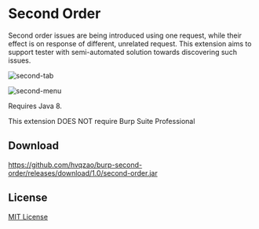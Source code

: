# Second Order

Second order issues are being introduced using one request, while their effect is on response of different, unrelated request. This extension aims to support tester with semi-automated solution towards discovering such issues.

![second-tab](https://cloud.githubusercontent.com/assets/4956006/19889632/2d82b96e-a036-11e6-9f0f-cb5a36d870f1.png)

![second-menu](https://cloud.githubusercontent.com/assets/4956006/19889621/278f7b14-a036-11e6-95ba-bc19d6ad0198.png)

Requires Java 8.

This extension DOES NOT require Burp Suite Professional

## Download

https://github.com/hvqzao/burp-second-order/releases/download/1.0/second-order.jar

## License

[MIT License](LICENSE)
